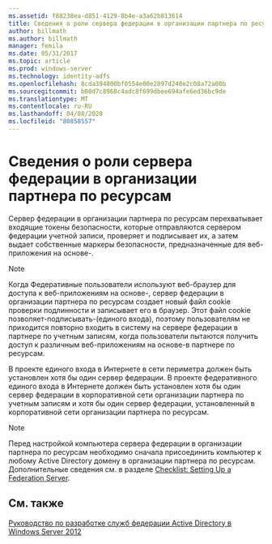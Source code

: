 ```yaml
---
ms.assetid: f88238ea-d851-4129-8b4e-a3a62b813614
title: Сведения о роли сервера федерации в организации партнера по ресурсам
author: billmath
ms.author: billmath
manager: femila
ms.date: 05/31/2017
ms.topic: article
ms.prod: windows-server
ms.technology: identity-adfs
ms.openlocfilehash: 8cda394800bf0554e00e2897d240e2c08a72a00b
ms.sourcegitcommit: b00d7c8968c4adc8f699dbee694afe6ed36bc9de
ms.translationtype: MT
ms.contentlocale: ru-RU
ms.lasthandoff: 04/08/2020
ms.locfileid: "80858557"
---
```

# <a name="review-the-role-of-the-federation-server-in-the-resource-partner"></a>Сведения о роли сервера федерации в организации партнера по ресурсам

Сервер федерации в организации партнера по ресурсам перехватывает входящие токены безопасности, которые отправляются сервером федерации учетной записи, проверяет и подписывает их, а затем выдает собственные маркеры безопасности, предназначенные для веб-приложения на основе\-.  
  
> [!NOTE]  
> Когда Федеративные пользователи используют веб-браузер для доступа к веб-приложениям на основе\-, сервер федерации в организации партнера по ресурсам создает новый файл cookie проверки подлинности и записывает его в браузер. Этот файл cookie позволяет\-подписывать\-\(единого входа\), поэтому пользователям не приходится повторно входить в систему на сервере федерации в партнере по учетным записям, когда пользователи пытаются получить доступ к различным веб-приложениям на основе\-в партнере по ресурсам.  
  
В проекте единого входа в Интернете в сети периметра должен быть установлен хотя бы один сервер федерации. В проекте федеративного единого входа в Интернете должен быть установлен хотя бы один сервер федерации в корпоративной сети организации партнера по учетным записям и хотя бы один сервер федерации, установленный в корпоративной сети организации партнера по ресурсам.  
  
> [!NOTE]  
> Перед настройкой компьютера сервера федерации в организации партнера по ресурсам необходимо сначала присоединить компьютер к любому Active Directory домену в организации партнера по ресурсам. Дополнительные сведения см. в разделе [Checklist: Setting Up a Federation Server](../../ad-fs/deployment/Checklist--Setting-Up-a-Federation-Server.md).  
  
## <a name="see-also"></a>См. также
[Руководство по разработке служб федерации Active Directory в Windows Server 2012](AD-FS-Design-Guide-in-Windows-Server-2012.md)

